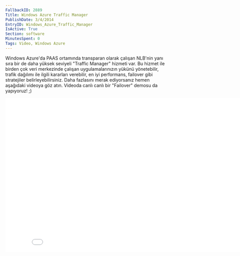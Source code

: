 ```yaml
---
FallbackID: 2889
Title: Windows Azure Traffic Manager
PublishDate: 3/4/2014
EntryID: Windows_Azure_Traffic_Manager
IsActive: True
Section: software
MinutesSpent: 0
Tags: Video, Windows Azure
---
```

Windows Azure'da PAAS ortamında transparan olarak çalışan NLB'nin yanı
sıra bir de daha yüksek seviyeli "Traffic Manager" hizmeti var. Bu
hizmet ile birden çok veri merkezinde çalışan uygulamalarınızın yükünü
yönetebilir, trafik dağılımı ile ilgili kararları verebilir, en iyi
performans, failover gibi stratejiler belirleyebilirsiniz. Daha
fazlasını merak ediyorsanız hemen aşağıdaki videoya göz atın. Videoda
canlı canlı bir "Failover" demosu da yapıyoruz! ;)  

<iframe width="853" height="480" src="//www.youtube.com/embed/8dBVy9UCRLY" frameborder="0" allowfullscreen></iframe>


